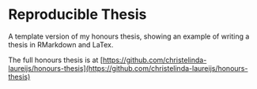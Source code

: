 # Reproducible Thesis

A template version of my honours thesis, showing an example of writing a thesis in RMarkdown and LaTex.

The full honours thesis is at [https://github.com/christelinda-laureijs/honours-thesis](https://github.com/christelinda-laureijs/honours-thesis)